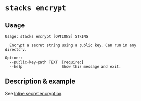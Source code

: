 # `stacks encrypt`

## Usage
```
Usage: stacks encrypt [OPTIONS] STRING

  Encrypt a secret string using a public key. Can run in any directory.

Options:
  --public-key-path TEXT  [required]
  --help                  Show this message and exit.
```

## Description & example

See [Inline secret encryption](<3.1.6. Inline secret encryption.md>).
